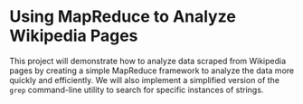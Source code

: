 # Using MapReduce to Analyze Wikipedia Pages

This project will demonstrate how to analyze data scraped from Wikipedia pages by creating a simple MapReduce framework to analyze the data more quickly and efficiently. We will also implement a simplified version of the `grep` command-line utility to search for specific instances of strings.